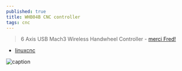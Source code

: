 ```yaml
---
published: true
title: WHB04B CNC controller
tags: cnc
---
```

> 6 Axis USB Mach3 Wireless Handwheel Controller - [merci Fred!](https://www.nvcnc.net/WHB04B-handwheel.html)

- [linuxcnc](https://linuxcnc.org/docs/2.8/html/man/man1/xhc-whb04b-6.1.html)

![caption](https://www.nvcnc.net/wp-content/uploads/2021/06/whb04b.jpg)
